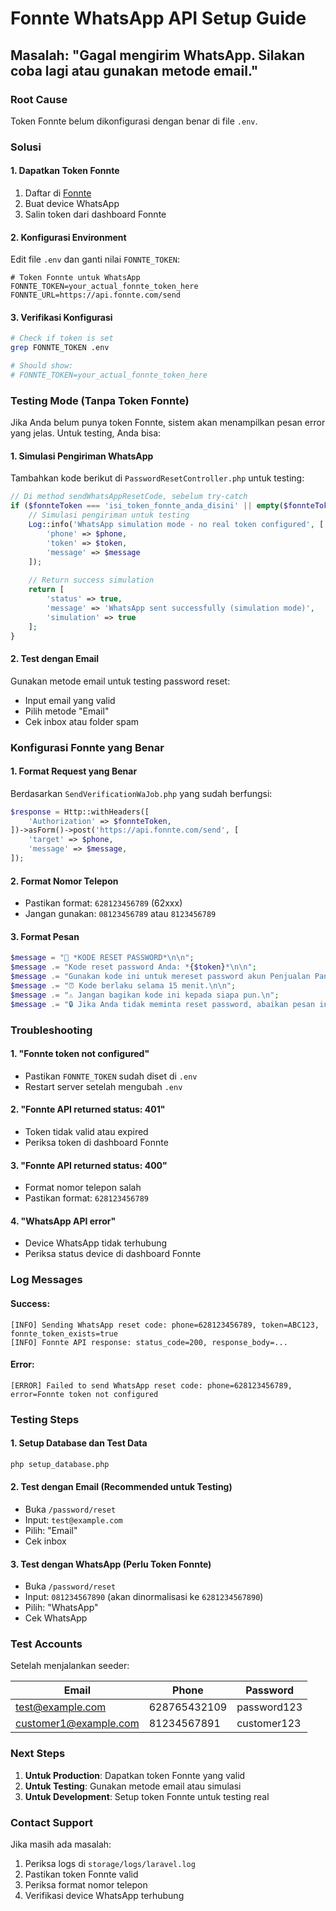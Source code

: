 # Fonnte WhatsApp API Setup Guide

## Masalah: "Gagal mengirim WhatsApp. Silakan coba lagi atau gunakan metode email."

### Root Cause
Token Fonnte belum dikonfigurasi dengan benar di file `.env`.

### Solusi

#### 1. **Dapatkan Token Fonnte**
1. Daftar di [Fonnte](https://fonnte.com)
2. Buat device WhatsApp
3. Salin token dari dashboard Fonnte

#### 2. **Konfigurasi Environment**
Edit file `.env` dan ganti nilai `FONNTE_TOKEN`:

```env
# Token Fonnte untuk WhatsApp
FONNTE_TOKEN=your_actual_fonnte_token_here
FONNTE_URL=https://api.fonnte.com/send
```

#### 3. **Verifikasi Konfigurasi**
```bash
# Check if token is set
grep FONNTE_TOKEN .env

# Should show:
# FONNTE_TOKEN=your_actual_fonnte_token_here
```

### Testing Mode (Tanpa Token Fonnte)

Jika Anda belum punya token Fonnte, sistem akan menampilkan pesan error yang jelas. Untuk testing, Anda bisa:

#### 1. **Simulasi Pengiriman WhatsApp**
Tambahkan kode berikut di `PasswordResetController.php` untuk testing:

```php
// Di method sendWhatsAppResetCode, sebelum try-catch
if ($fonnteToken === 'isi_token_fonnte_anda_disini' || empty($fonnteToken)) {
    // Simulasi pengiriman untuk testing
    Log::info('WhatsApp simulation mode - no real token configured', [
        'phone' => $phone,
        'token' => $token,
        'message' => $message
    ]);
    
    // Return success simulation
    return [
        'status' => true,
        'message' => 'WhatsApp sent successfully (simulation mode)',
        'simulation' => true
    ];
}
```

#### 2. **Test dengan Email**
Gunakan metode email untuk testing password reset:
- Input email yang valid
- Pilih metode "Email"
- Cek inbox atau folder spam

### Konfigurasi Fonnte yang Benar

#### 1. **Format Request yang Benar**
Berdasarkan `SendVerificationWaJob.php` yang sudah berfungsi:

```php
$response = Http::withHeaders([
    'Authorization' => $fonnteToken,
])->asForm()->post('https://api.fonnte.com/send', [
    'target' => $phone,
    'message' => $message,
]);
```

#### 2. **Format Nomor Telepon**
- Pastikan format: `628123456789` (62xxx)
- Jangan gunakan: `08123456789` atau `8123456789`

#### 3. **Format Pesan**
```php
$message = "🔐 *KODE RESET PASSWORD*\n\n";
$message .= "Kode reset password Anda: *{$token}*\n\n";
$message .= "Gunakan kode ini untuk mereset password akun Penjualan Panjaratan Anda.\n";
$message .= "⏰ Kode berlaku selama 15 menit.\n\n";
$message .= "⚠️ Jangan bagikan kode ini kepada siapa pun.\n";
$message .= "🔒 Jika Anda tidak meminta reset password, abaikan pesan ini.";
```

### Troubleshooting

#### 1. **"Fonnte token not configured"**
- Pastikan `FONNTE_TOKEN` sudah diset di `.env`
- Restart server setelah mengubah `.env`

#### 2. **"Fonnte API returned status: 401"**
- Token tidak valid atau expired
- Periksa token di dashboard Fonnte

#### 3. **"Fonnte API returned status: 400"**
- Format nomor telepon salah
- Pastikan format: `628123456789`

#### 4. **"WhatsApp API error"**
- Device WhatsApp tidak terhubung
- Periksa status device di dashboard Fonnte

### Log Messages

#### Success:
```
[INFO] Sending WhatsApp reset code: phone=628123456789, token=ABC123, fonnte_token_exists=true
[INFO] Fonnte API response: status_code=200, response_body=...
```

#### Error:
```
[ERROR] Failed to send WhatsApp reset code: phone=628123456789, error=Fonnte token not configured
```

### Testing Steps

#### 1. **Setup Database dan Test Data**
```bash
php setup_database.php
```

#### 2. **Test dengan Email (Recommended untuk Testing)**
- Buka `/password/reset`
- Input: `test@example.com`
- Pilih: "Email"
- Cek inbox

#### 3. **Test dengan WhatsApp (Perlu Token Fonnte)**
- Buka `/password/reset`
- Input: `081234567890` (akan dinormalisasi ke `6281234567890`)
- Pilih: "WhatsApp"
- Cek WhatsApp

### Test Accounts

Setelah menjalankan seeder:

| Email | Phone | Password |
|-------|-------|----------|
| test@example.com | 628765432109 | password123 |
| customer1@example.com | 81234567891 | customer123 |

### Next Steps

1. **Untuk Production**: Dapatkan token Fonnte yang valid
2. **Untuk Testing**: Gunakan metode email atau simulasi
3. **Untuk Development**: Setup token Fonnte untuk testing real

### Contact Support

Jika masih ada masalah:
1. Periksa logs di `storage/logs/laravel.log`
2. Pastikan token Fonnte valid
3. Periksa format nomor telepon
4. Verifikasi device WhatsApp terhubung